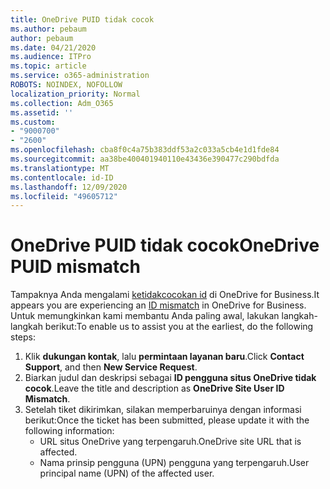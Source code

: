 ```yaml
---
title: OneDrive PUID tidak cocok
ms.author: pebaum
author: pebaum
ms.date: 04/21/2020
ms.audience: ITPro
ms.topic: article
ms.service: o365-administration
ROBOTS: NOINDEX, NOFOLLOW
localization_priority: Normal
ms.collection: Adm_O365
ms.assetid: ''
ms.custom:
- "9000700"
- "2600"
ms.openlocfilehash: cba8f0c4a75b383ddf53a2c033a5cb4e1d1fde84
ms.sourcegitcommit: aa38be400401940110e43436e390477c290bdfda
ms.translationtype: MT
ms.contentlocale: id-ID
ms.lasthandoff: 12/09/2020
ms.locfileid: "49605712"
---
```

# <a name="onedrive-puid-mismatch"></a><span data-ttu-id="6fa3f-102">OneDrive PUID tidak cocok</span><span class="sxs-lookup"><span data-stu-id="6fa3f-102">OneDrive PUID mismatch</span></span>

<span data-ttu-id="6fa3f-103">Tampaknya Anda mengalami [ketidakcocokan id](https://docs.microsoft.com/sharepoint/troubleshoot/administration/access-denied-or-need-permission-error-sharepoint-online-or-onedrive-for-business#when-accessing-a-onedrive-site) di OneDrive for Business.</span><span class="sxs-lookup"><span data-stu-id="6fa3f-103">It appears you are experiencing an [ID mismatch](https://docs.microsoft.com/sharepoint/troubleshoot/administration/access-denied-or-need-permission-error-sharepoint-online-or-onedrive-for-business#when-accessing-a-onedrive-site) in OneDrive for Business.</span></span> <span data-ttu-id="6fa3f-104">Untuk memungkinkan kami membantu Anda paling awal, lakukan langkah-langkah berikut:</span><span class="sxs-lookup"><span data-stu-id="6fa3f-104">To enable us to assist you at the earliest, do the following steps:</span></span>

1. <span data-ttu-id="6fa3f-105">Klik  **dukungan kontak**, lalu  **permintaan layanan baru**.</span><span class="sxs-lookup"><span data-stu-id="6fa3f-105">Click  **Contact Support**, and then  **New Service Request**.</span></span>
2. <span data-ttu-id="6fa3f-106">Biarkan judul dan deskripsi sebagai  **ID pengguna situs OneDrive tidak cocok**.</span><span class="sxs-lookup"><span data-stu-id="6fa3f-106">Leave the title and description as  **OneDrive Site User ID Mismatch**.</span></span>
3. <span data-ttu-id="6fa3f-107">Setelah tiket dikirimkan, silakan memperbaruinya dengan informasi berikut:</span><span class="sxs-lookup"><span data-stu-id="6fa3f-107">Once the ticket has been submitted, please update it with the following information:</span></span>
    - <span data-ttu-id="6fa3f-108">URL situs OneDrive yang terpengaruh.</span><span class="sxs-lookup"><span data-stu-id="6fa3f-108">OneDrive site URL that is affected.</span></span>
    - <span data-ttu-id="6fa3f-109">Nama prinsip pengguna (UPN) pengguna yang terpengaruh.</span><span class="sxs-lookup"><span data-stu-id="6fa3f-109">User principal name (UPN) of the affected user.</span></span>
